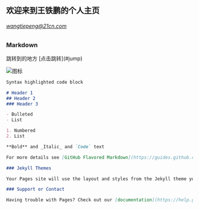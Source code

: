 ## 欢迎来到王铁鹏的个人主页 
###### [wangtiepeng@21cn.com]()
### Markdown
<html>
<span id="jump">跳转到的地方</span>
</html>
[点击跳转](#jump)

![图标](https://avatars3.githubusercontent.com/u/8352496?v=3&s=460 "图标")




```markdown
Syntax highlighted code block

# Header 1
## Header 2
### Header 3

- Bulleted
- List

1. Numbered
2. List

**Bold** and _Italic_ and `Code` text

For more details see [GitHub Flavored Markdown](https://guides.github.com/features/mastering-markdown/).

### Jekyll Themes

Your Pages site will use the layout and styles from the Jekyll theme you have selected in your [repository settings](https://github.com/tpwang/demo1/settings). The name of this theme is saved in the Jekyll `_config.yml` configuration file.

### Support or Contact

Having trouble with Pages? Check out our [documentation](https://help.github.com/categories/github-pages-basics/) or [contact support](https://github.com/contact) and we’ll help you sort it out.
